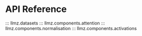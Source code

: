 # API Reference

::: llmz.datasets
::: llmz.components.attention
::: llmz.components.normalisation
::: llmz.components.activations
